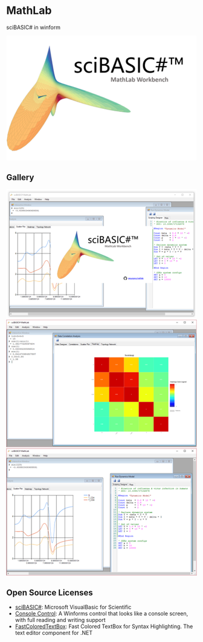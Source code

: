 # MathLab
sciBASIC# in winform

![](./images/software-cover.png)

## Gallery

![](./images/screenshot.png)
![](./images/interative-window.png)
![](./images/vblang-scripting.png)

## Open Source Licenses

+ [sciBASIC#](https://github.com/xieguigang/sciBASIC): Microsoft VisualBasic for Scientific
+ [Console Control](https://www.codeproject.com/Articles/1053951/Console-Control): A Winforms control that looks like a console screen, with full reading and writing support
+ [FastColoredTextBox](https://github.com/PavelTorgashov/FastColoredTextBox): Fast Colored TextBox for Syntax Highlighting. The text editor component for .NET